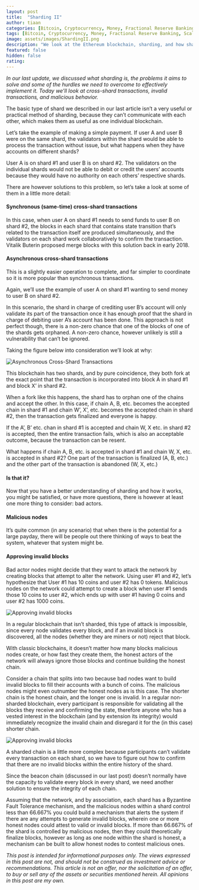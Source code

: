 ```yaml
---
layout: post
title:  "Sharding II"
author: tiaan
categories: [Bitcoin, Cryptocurrency, Money, Fractional Reserve Banking, Scaling, Fiat]
tags: [Bitcoin, Cryptocurrency, Money, Fractional Reserve Banking, Scaling, Fiat]
image: assets/images/ShardingII.png
description: "We look at the Ethereum blockchain, sharding, and how sharding will allow blockchains to scale."
featured: false
hidden: false
rating: 
---
```


_In our last update, we discussed what sharding is, the problems it aims to solve and some of the hurdles we need to overcome to effectively implement it. Today we’ll look at cross-shard transactions, invalid transactions, and malicious behavior._

The basic type of shard we described in our last article isn’t a very useful or practical method of sharding, because they can’t communicate with each other, which makes them as useful as one individual blockchain.

Let’s take the example of making a simple payment. If user A and user B were on the same shard, the validators within the shard would be able to process the transaction without issue, but what happens when they have accounts on different shards?

User A is on shard #1 and user B is on shard #2. The validators on the individual shards would not be able to debit or credit the users’ accounts because they would have no authority on each others’ respective shards.

There are however solutions to this problem, so let’s take a look at some of them in a little more detail:

#### Synchronous (same-time) cross-shard transactions
In this case, when user A on shard #1 needs to send funds to user B on shard #2, the blocks in each shard that contains state transition that’s related to the transaction itself are produced simultaneously, and the validators on each shard work collaboratively to confirm the transaction. Vitalik Buterin proposed merge blocks with this solution back in early 2018.

#### Asynchronous cross-shard transactions
This is a slightly easier operation to complete, and far simpler to coordinate so it is more popular than synchronous transactions.

Again, we’ll use the example of user A on shard #1 wanting to send money to user B on shard #2.

In this scenario, the shard in charge of crediting user B’s account will only validate its part of the transaction once it has enough proof that the shard in charge of debiting user A’s account has been done.
This approach is not perfect though, there is a non-zero chance that one of the blocks of one of the shards gets orphaned. A non-zero chance, however unlikely is still a vulnerability that can’t be ignored.

Taking the figure below into consideration we’ll look at why:

![Asynchronous Cross-Shard Transactions](https://github.com/The-Nakamoto/thenakamoto.com/blob/gh-pages/assets/posts/ShardingII-1.jpg?raw=true "Asynchronous Cross-Shard Transactions")

This blockchain has two shards, and by pure coincidence, they both fork at the exact point that the transaction is incorporated into block A in shard #1 and block X’ in shard #2.

When a fork like this happens, the shard has to orphan one of the chains and accept the other. In this case, if chain A, B, etc. becomes the accepted chain in shard #1 and chain W’, X’, etc. becomes the accepted chain in shard #2, then the transaction gets finalized and everyone is happy.

If the A’, B’ etc. chan in shard #1 is accepted and chain W, X etc. in shard #2 is accepted, then the entire transaction fails, which is also an acceptable outcome, because the transaction can be resent.

What happens if chain A, B, etc. is accepted in shard #1 and chain W, X, etc. is accepted in shard #2? One part of the transaction is finalized (A, B, etc.) and the other part of the transaction is abandoned (W, X, etc.)

#### Is that it?
Now that you have a better understanding of sharding and how it works, you might be satisfied, or have more questions, there is however at least one more thing to consider: bad actors.

#### Malicious nodes
It’s quite common (in any scenario) that when there is the potential for a large payday, there will be people out there thinking of ways to beat the system, whatever that system might be.

#### Approving invalid blocks
Bad actor nodes might decide that they want to attack the network by creating blocks that attempt to alter the network. Using user #1 and #2, let’s hypothesize that User #1 has 10 coins and user #2 has 0 tokens. Malicious nodes on the network could attempt to create a block when user #1 sends those 10 coins to user #2, which ends up with user #1 having 0 coins and user #2 has 1000 coins.

![Approving invalid blocks](https://github.com/The-Nakamoto/thenakamoto.com/blob/gh-pages/assets/posts/ShardingII-2.jpeg?raw=true "Approving invalid blocks")

In a regular blockchain that isn’t sharded, this type of attack is impossible, since every node validates every block, and if an invalid block is discovered, all the nodes (whether they are miners or not) reject that block.

With classic blockchains, it doesn’t matter how many blocks malicious nodes create, or how fast they create them, the honest actors of the network will always ignore those blocks and continue building the honest chain.

Consider a chain that splits into two because bad nodes want to build invalid blocks to fill their accounts with a bunch of coins. The malicious nodes might even outnumber the honest nodes as is this case. The shorter chain is the honest chain, and the longer one is invalid. In a regular non-sharded blockchain, every participant is responsible for validating all the blocks they receive and confirming the state, therefore anyone who has a vested interest in the blockchain (and by extension its integrity) would immediately recognize the invalid chain and disregard it for the (in this case) shorter chain.

![Approving invalid blocks](https://github.com/The-Nakamoto/thenakamoto.com/blob/gh-pages/assets/posts/ShardingII-3.jpg?raw=true "Approving invalid blocks")

A sharded chain is a little more complex because participants can’t validate every transaction on each shard, so we have to figure out how to confirm that there are no invalid blocks within the entire history of the shard.

Since the beacon chain (discussed in our last post) doesn’t normally have the capacity to validate every block in every shard, we need another solution to ensure the integrity of each chain.

Assuming that the network, and by association, each shard has a Byzantine Fault Tolerance mechanism, and the malicious nodes within a shard control less than 66.667% you could build a mechanism that alerts the system if there are any attempts to generate invalid blocks, wherein one or more honest nodes could attest to valid or invalid blocks. If more than 66.667% of the shard is controlled by malicious nodes, then they could theoretically finalize blocks, however as long as one node within the shard is honest, a mechanism can be built to allow honest nodes to contest malicious ones.

_This post is intended for informational purposes only. The views expressed in this post are not, and should not be construed as investment advice or recommendations. This article is not an offer, nor the solicitation of an offer, to buy or sell any of the assets or securities mentioned herein. All opinions in this post are my own._